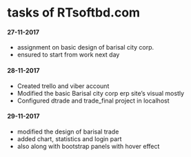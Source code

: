 # tasks of RTsoftbd.com

#### 27-11-2017

- assignment on basic design of barisal city corp.
- ensured to start from work next day

#### 28-11-2017

-	Created trello and viber account
-	Modified the basic Barisal city corp erp site’s visual mostly
-	Configured dtrade and trade_final project in localhost

#### 29-11-2017

- modified the design of barisal trade
- added chart, statistics and login part
- also along with bootstrap panels with hover effect